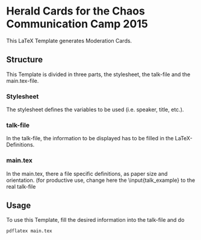# Herald Cards for the Chaos Communication Camp 2015

This LaTeX Template generates Moderation Cards.

## Structure

This Template is divided in three parts, the stylesheet, the talk-file and the main.tex-file.

### Stylesheet

The stylesheet defines the variables to be used (i.e. speaker, title, etc.).

### talk-file

In the talk-file, the information to be displayed has to be filled in the LaTeX-Definitions.

### main.tex

In the main.tex, there a file specific definitions, as paper size and orientation.
(for productive use, change here the \input{talk_example} to the real talk-file

## Usage

To use this Template, fill the desired information into the talk-file and do

`pdflatex main.tex`
